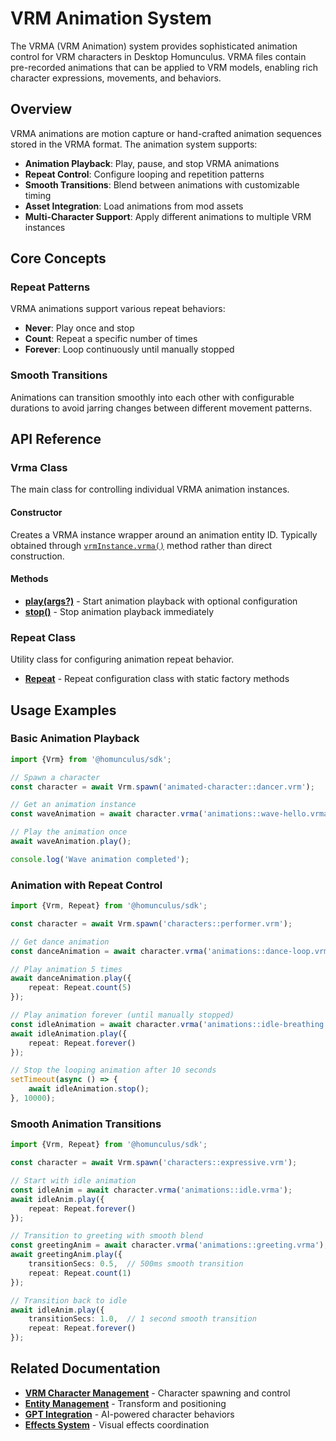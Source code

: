 # VRM Animation System

The VRMA (VRM Animation) system provides sophisticated animation control for VRM characters in Desktop Homunculus. VRMA
files contain pre-recorded animations that can be applied to VRM models, enabling rich character expressions, movements,
and behaviors.

## Overview

VRMA animations are motion capture or hand-crafted animation sequences stored in the VRMA format. The animation system
supports:

- **Animation Playback**: Play, pause, and stop VRMA animations
- **Repeat Control**: Configure looping and repetition patterns
- **Smooth Transitions**: Blend between animations with customizable timing
- **Asset Integration**: Load animations from mod assets
- **Multi-Character Support**: Apply different animations to multiple VRM instances

## Core Concepts

### Repeat Patterns

VRMA animations support various repeat behaviors:

- **Never**: Play once and stop
- **Count**: Repeat a specific number of times
- **Forever**: Loop continuously until manually stopped

### Smooth Transitions

Animations can transition smoothly into each other with configurable durations to avoid jarring changes between
different movement patterns.

## API Reference

### Vrma Class

The main class for controlling individual VRMA animation instances.

#### Constructor

Creates a VRMA instance wrapper around an animation entity ID.
Typically obtained through [`vrmInstance.vrma()`](../vrm/vrma.md) method rather than direct construction.

#### Methods

- **[play(args?)](./play.md)** - Start animation playback with optional configuration
- **[stop()](./stop.md)** - Stop animation playback immediately

### Repeat Class

Utility class for configuring animation repeat behavior.

- **[Repeat](./Repeat.md)** - Repeat configuration class with static factory methods

## Usage Examples

### Basic Animation Playback

```typescript
import {Vrm} from '@homunculus/sdk';

// Spawn a character
const character = await Vrm.spawn('animated-character::dancer.vrm');

// Get an animation instance
const waveAnimation = await character.vrma('animations::wave-hello.vrma');

// Play the animation once
await waveAnimation.play();

console.log('Wave animation completed');
```

### Animation with Repeat Control

```typescript
import {Vrm, Repeat} from '@homunculus/sdk';

const character = await Vrm.spawn('characters::performer.vrm');

// Get dance animation
const danceAnimation = await character.vrma('animations::dance-loop.vrma');

// Play animation 5 times
await danceAnimation.play({
    repeat: Repeat.count(5)
});

// Play animation forever (until manually stopped)
const idleAnimation = await character.vrma('animations::idle-breathing.vrma');
await idleAnimation.play({
    repeat: Repeat.forever()
});

// Stop the looping animation after 10 seconds
setTimeout(async () => {
    await idleAnimation.stop();
}, 10000);
```

### Smooth Animation Transitions

```typescript
import {Vrm, Repeat} from '@homunculus/sdk';

const character = await Vrm.spawn('characters::expressive.vrm');

// Start with idle animation
const idleAnim = await character.vrma('animations::idle.vrma');
await idleAnim.play({
    repeat: Repeat.forever()
});

// Transition to greeting with smooth blend
const greetingAnim = await character.vrma('animations::greeting.vrma');
await greetingAnim.play({
    transitionSecs: 0.5,  // 500ms smooth transition
    repeat: Repeat.count(1)
});

// Transition back to idle
await idleAnim.play({
    transitionSecs: 1.0,  // 1 second smooth transition
    repeat: Repeat.forever()
});
```

## Related Documentation

- **[VRM Character Management](../vrm/index.md)** - Character spawning and control
- **[Entity Management](../entities/index.md)** - Transform and positioning
- **[GPT Integration](../gpt/index.md)** - AI-powered character behaviors
- **[Effects System](../effects/index.md)** - Visual effects coordination